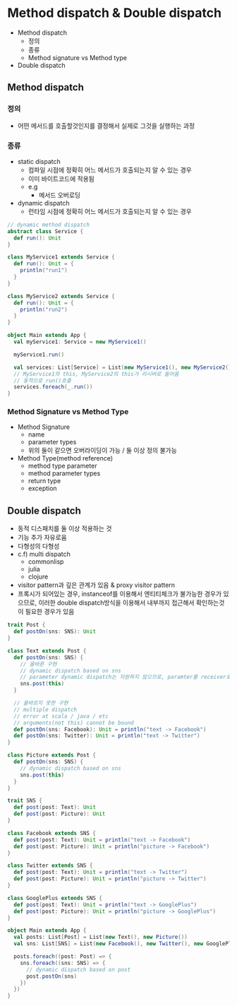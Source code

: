# Method dispatch & Double dispatch

- Method dispatch
  - 정의
  - 종류
  - Method signature vs Method type
- Double dispatch

## Method dispatch

### 정의

- 어떤 메서드를 호출할것인지를 결정해서 실제로 그것을 실행하는 과정

### 종류

- static dispatch
  - 컴파일 시점에 정확히 어느 메서드가 호출되는지 알 수 있는 경우
  - 이미 바이트코드에 적용됨
  - e.g
    - 메서드 오버로딩
- dynamic dispatch
  - 런타임 시점에 정확히 어느 메서드가 호출되는지 알 수 있는 경우

```scala
// dynamic method dispatch
abstract class Service {
  def run(): Unit
}

class MyService1 extends Service {
  def run(): Unit = {
    println("run1")
  }
}

class MyService2 extends Service {
  def run(): Unit = {
    println("run2")
  }
}

object Main extends App {
  val myService1: Service = new MyService1()

  myService1.run()

  val services: List[Service] = List(new MyService1(), new MyService2())
  // MyService1의 this, MyService2의 this가 리시버로 들어옴
  // 동적으로 run()호출
  services.foreach(_.run())
}
```

### Method Signature vs Method Type

- Method Signature
  - name
  - parameter types
  - 위의 둘이 같으면 오버라이딩이 가능 / 둘 이상 정의 불가능
- Method Type(method reference)
  - method type parameter
  - method parameter types
  - return type
  - exception

## Double dispatch

- 동적 디스패치를 둘 이상 적용하는 것
- 기능 추가 자유로움
- 다형성의 다형성
- c.f) multi dispatch
  - commonlisp
  - julia
  - clojure
- visitor pattern과 깊은 관계가 있음 & proxy visitor pattern
- 프록시가 되어있는 경우, instanceof를 이용해서 엔티티체크가 불가능한 경우가 있으므로, 이러한 double dispatch방식을 이용해서 내부까지 접근해서 확인하는것이 필요한 경우가 있음

```scala
trait Post {
  def postOn(sns: SNS): Unit
}

class Text extends Post {
  def postOn(sns: SNS) {
    // 올바른 구현
    // dynamic dispatch based on sns
    // parameter dynamic dispatch는 지원하지 않으므로, paramter를 receiver로 치환해서 dynamic dispatch를 구현
    sns.post(this)
  }

  // 올바르지 못한 구현
  // multiple dispatch
  // error at scala / java / etc
  // arguments(not this) cannot be bound
  def postOn(sns: Facebook): Unit = println("text -> Facebook")
  def postOn(sns: Twitter): Unit = println("text -> Twitter")
}

class Picture extends Post {
  def postOn(sns: SNS) {
    // dynamic dispatch based on sns
    sns.post(this)
  }
}

trait SNS {
  def post(post: Text): Unit
  def post(post: Picture): Unit
}

class Facebook extends SNS {
  def post(post: Text): Unit = println("text -> Facebook")
  def post(post: Picture): Unit = println("picture -> Facebook")
}

class Twitter extends SNS {
  def post(post: Text): Unit = println("text -> Twitter")
  def post(post: Picture): Unit = println("picture -> Twitter")
}

class GooglePlus extends SNS {
  def post(post: Text): Unit = println("text -> GooglePlus")
  def post(post: Picture): Unit = println("picture -> GooglePlus")
}

object Main extends App {
  val posts: List[Post] = List(new Text(), new Picture())
  val sns: List[SNS] = List(new Facebook(), new Twitter(), new GooglePlus)

  posts.foreach((post: Post) => {
    sns.foreach((sns: SNS) => {
      // dynamic dispatch based on post
      post.postOn(sns)
    })
  })
}
```
